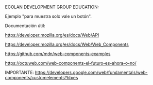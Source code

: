 ECOLAN DEVELOPMENT GROUP EDUCATION:

Ejemplo "para muestra solo vale un botón".

Documentación útil:

https://developer.mozilla.org/es/docs/Web/API

https://developer.mozilla.org/es/docs/Web/Web_Components

https://github.com/mdn/web-components-examples

https://octuweb.com/web-components-el-futuro-es-ahora-o-no/


IMPORTANTE: https://developers.google.com/web/fundamentals/web-components/customelements?hl=es
